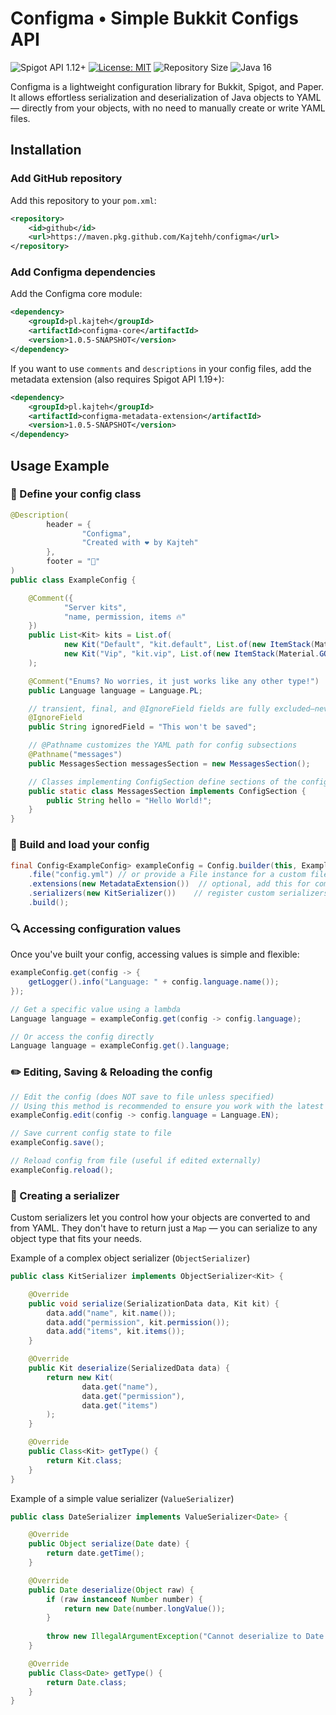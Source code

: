 # Configma • Simple Bukkit Configs API
![Spigot API 1.12+](https://img.shields.io/badge/Spigot_API-1.12%2B-violet)
[![License: MIT](https://img.shields.io/badge/License-MIT-yellow.svg)](https://opensource.org/licenses/MIT)
![Repository Size](https://img.shields.io/github/repo-size/Kajtehh/configma.svg)
![Java 16](https://img.shields.io/badge/Java-16-g)

Configma is a lightweight configuration library for Bukkit, Spigot, and Paper. It allows effortless serialization and deserialization of Java objects to YAML — directly from your objects, with no need to manually create or write YAML files.

## Installation

### Add GitHub repository

Add this repository to your `pom.xml`:

```xml
<repository>
    <id>github</id>
    <url>https://maven.pkg.github.com/Kajtehh/configma</url>
</repository>
```

### Add Configma dependencies
Add the Configma core module:
```xml
<dependency>
    <groupId>pl.kajteh</groupId>
    <artifactId>configma-core</artifactId>
    <version>1.0.5-SNAPSHOT</version>
</dependency>
```

If you want to use `comments` and `descriptions` in your config files, add the metadata extension (also requires Spigot API 1.19+):
```xml
<dependency>
    <groupId>pl.kajteh</groupId>
    <artifactId>configma-metadata-extension</artifactId>
    <version>1.0.5-SNAPSHOT</version>
</dependency>
```

## Usage Example
### 📝 Define your config class
```java
@Description(
        header = {
                "Configma",
                "Created with ❤️ by Kajteh"
        },
        footer = "👋"
)
public class ExampleConfig {

    @Comment({
            "Server kits",
            "name, permission, items 🔥"
    })
    public List<Kit> kits = List.of(
            new Kit("Default", "kit.default", List.of(new ItemStack(Material.COOKED_BEEF, 32))),
            new Kit("Vip", "kit.vip", List.of(new ItemStack(Material.GOLDEN_CARROT, 64)))
    );

    @Comment("Enums? No worries, it just works like any other type!")
    public Language language = Language.PL;

    // transient, final, and @IgnoreField fields are fully excluded—never saved or loaded.
    @IgnoreField
    public String ignoredField = "This won't be saved";

    // @Pathname customizes the YAML path for config subsections
    @Pathname("messages")
    public MessagesSection messagesSection = new MessagesSection();

    // Classes implementing ConfigSection define sections of the config
    public static class MessagesSection implements ConfigSection {
        public String hello = "Hello World!";
    }
}
```

### 🚀 Build and load your config
```java
final Config<ExampleConfig> exampleConfig = Config.builder(this, ExampleConfig.class)
    .file("config.yml") // or provide a File instance for a custom file location
    .extensions(new MetadataExtension())  // optional, add this for comments and descriptions support
    .serializers(new KitSerializer())    // register custom serializers if needed
    .build();
```

### 🔍 Accessing configuration values
Once you've built your config, accessing values is simple and flexible:
```java
exampleConfig.get(config -> {
    getLogger().info("Language: " + config.language.name());
});
```
```java
// Get a specific value using a lambda
Language language = exampleConfig.get(config -> config.language);
```
```java
// Or access the config directly
Language language = exampleConfig.get().language;
```

### ✏️ Editing, Saving & Reloading the config
```java
// Edit the config (does NOT save to file unless specified)
// Using this method is recommended to ensure you work with the latest data when editing.
exampleConfig.edit(config -> config.language = Language.EN);

// Save current config state to file
exampleConfig.save();
```
```java
// Reload config from file (useful if edited externally)
exampleConfig.reload();
```

### 🧩 Creating a serializer
Custom serializers let you control how your objects are converted to and from YAML. They don't have to return just a `Map` — you can serialize to any object type that fits your needs.

Example of a complex object serializer (`ObjectSerializer`)
```java
public class KitSerializer implements ObjectSerializer<Kit> {

    @Override
    public void serialize(SerializationData data, Kit kit) {
        data.add("name", kit.name());
        data.add("permission", kit.permission());
        data.add("items", kit.items());
    }

    @Override
    public Kit deserialize(SerializedData data) {
        return new Kit(
                data.get("name"),
                data.get("permission"),
                data.get("items")
        );
    }

    @Override
    public Class<Kit> getType() {
        return Kit.class;
    }
}
```
Example of a simple value serializer (`ValueSerializer`)
```java
public class DateSerializer implements ValueSerializer<Date> {

    @Override
    public Object serialize(Date date) {
        return date.getTime();
    }

    @Override
    public Date deserialize(Object raw) {
        if (raw instanceof Number number) {
            return new Date(number.longValue());
        }
        
        throw new IllegalArgumentException("Cannot deserialize to Date from: " + raw);
    }

    @Override
    public Class<Date> getType() {
        return Date.class;
    }
}
```
